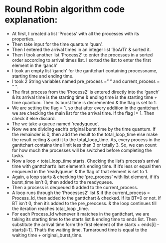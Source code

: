 # Round Robin algorithm code explanation: 
* At first, I created a list ‘Process’ with all the processes with its properties. 
* Then take input for the time quantum ‘quan’.
* Then I entered the arrival times in an integer list ‘SoArTi’ & sorted it.
* Then I took another list ‘Process2’ to enter the processes in a sorted order according to arrival times list. I sorted the list to enter the first element in the ‘ganch’       
* I took an empty list ‘ganch’ for the ganttchart containing processname, starting time and ending time. 
* I took 2 String variables named pre_process =” ” and current_process = ” ”.
* The first process from the ‘Process2’ is entered directly into the ‘ganch’ & its arrival time is the starting time & ending time is the starting time + time quantum. Then its burst time is decremented & the flag is set to 1.
* We are setting the flag = 1, so that after every addition in the ganttchart we are checking the main list for the arrival time. If the flag != 1. Then check it else discard.
* The we take a queue named ‘readyqueue’.
* Now we are dividing each’s original burst time by the time quantum. If the remainder is 0, then add the result to the total_loop_time else make the result ceiling & add it to the total_loop_time. As, every process in the ganttchart contains time limit less than 3 or totally 3. So, we can count for how much the processes will be switched before completing the tasks.
* Now a loop < total_loop_time starts. Checking the list’s process’s arrival time with ganttchart’s last element’s ending time. If it’s less or equal then enqueued in the ‘readyqueue’ & the flag of that element is set to 1.
* Again, a loop starts & checking the ‘pre_process’ with list element, if it’s burst_time isn’t 0, then added to the readyqueue.
* Then a process is dequeued & added to the current_process.
* A loop runs through the ‘Processes2’ list & if the current_process = Process_Id, then added to the ganttchart & checked. If its BT=0 or not. If BT isn’t 0, then it’s added to the pre_preocess. & the loop continues till the iteration reaches total_loop _time.
* For each Process_Id whenever it matches in the ganttchart, we are taking its starting time to the starts list & ending time to ends list. Then substitute the arrival time form the first element of the starts + ends[i] – starts[i-1].
That’s the waiting time. 
Turnaround time is equal to the waiting time + original_burst_time.      


